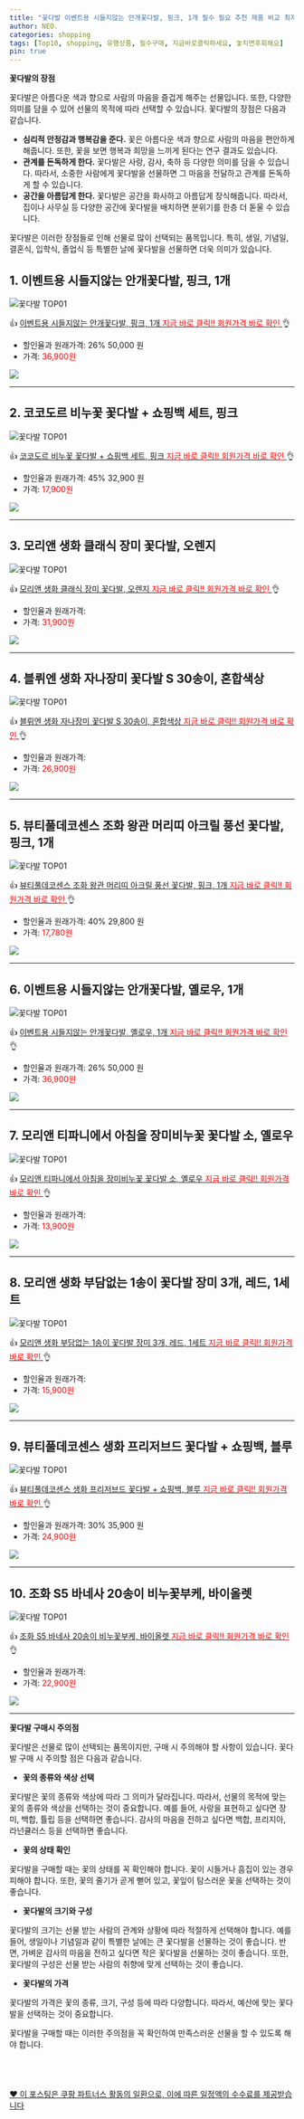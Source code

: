 ```yaml
---
title: "꽃다발 이벤트용 시들지않는 안개꽃다발, 핑크, 1개 필수 필요 추천 제품 비교 최저 가격 비교 장점 구매 후기 구매평"
author: NEO.
categories: shopping
tags: [Top10, shopping, 유행상품, 필수구매, 지금바로클릭하세요, 놓치면후회해요]
pin: true
---
```

**꽃다발의 장점**

꽃다발은 아름다운 색과 향으로 사람의 마음을 즐겁게 해주는 선물입니다. 또한, 다양한 의미를 담을 수 있어 선물의 목적에 따라 선택할 수 있습니다. 꽃다발의 장점은 다음과 같습니다.

* **심리적 안정감과 행복감을 준다.** 꽃은 아름다운 색과 향으로 사람의 마음을 편안하게 해줍니다. 또한, 꽃을 보면 행복과 희망을 느끼게 된다는 연구 결과도 있습니다.
* **관계를 돈독하게 한다.** 꽃다발은 사랑, 감사, 축하 등 다양한 의미를 담을 수 있습니다. 따라서, 소중한 사람에게 꽃다발을 선물하면 그 마음을 전달하고 관계를 돈독하게 할 수 있습니다.
* **공간을 아름답게 한다.** 꽃다발은 공간을 화사하고 아름답게 장식해줍니다. 따라서, 집이나 사무실 등 다양한 공간에 꽃다발을 배치하면 분위기를 한층 더 돋울 수 있습니다.

꽃다발은 이러한 장점들로 인해 선물로 많이 선택되는 품목입니다. 특히, 생일, 기념일, 결혼식, 입학식, 졸업식 등 특별한 날에 꽃다발을 선물하면 더욱 의미가 있습니다.

   

## 1. 이벤트용 시들지않는 안개꽃다발, 핑크, 1개

![꽃다발 TOP01](https://thumbnail10.coupangcdn.com/thumbnails/remote/490x490ex/image/vendor_inventory/635b/9b62f1d8b97ecfcf6db02ca175689979fdb86c956106ca759b25a255e34c.png)


👍 [이벤트용 시들지않는 안개꽃다발, 핑크, 1개 <font color=red> 지금 바로 클릭!! 회원가격 바로 확인 </font> ](https://link.coupang.com/re/AFFSDP?lptag=AF3617701&subid=GithubCoopas&pageKey=6784442984&traceid=V0-153&itemId=15966239256&vendorItemId=83172443504) 👌 


- 할인율과 원래가격: 26%  50,000   원
- 가격: <span style='color:red'>36,900원</span>

[![](/discount_price.png)](https://link.coupang.com/re/AFFSDP?lptag=AF3617701&subid=GithubCoopas&pageKey=6784442984&traceid=V0-153&itemId=15966239256&vendorItemId=83172443504)

---


   

## 2. 코코도르 비누꽃 꽃다발 + 쇼핑백 세트, 핑크

![꽃다발 TOP01](https://thumbnail6.coupangcdn.com/thumbnails/remote/490x490ex/image/retail/images/832326299257082-6828fb35-3723-4ba2-941a-6351a0aa2966.jpg)


👍 [코코도르 비누꽃 꽃다발 + 쇼핑백 세트, 핑크 <font color=red> 지금 바로 클릭!! 회원가격 바로 확인 </font> ](https://link.coupang.com/re/AFFSDP?lptag=AF3617701&subid=GithubCoopas&pageKey=6226897146&traceid=V0-153&itemId=12492858005&vendorItemId=79761531832) 👌 


- 할인율과 원래가격: 45%  32,900   원
- 가격: <span style='color:red'>17,900원</span>

[![](/discount_price.png)](https://link.coupang.com/re/AFFSDP?lptag=AF3617701&subid=GithubCoopas&pageKey=6226897146&traceid=V0-153&itemId=12492858005&vendorItemId=79761531832)

---


   

## 3. 모리앤 생화 클래식 장미 꽃다발, 오렌지

![꽃다발 TOP01](https://thumbnail9.coupangcdn.com/thumbnails/remote/490x490ex/image/rs_quotation_api/1wzmi1ad/e451d8186d9a4abc84fe240d657c932b.jpg)


👍 [모리앤 생화 클래식 장미 꽃다발, 오렌지 <font color=red> 지금 바로 클릭!! 회원가격 바로 확인 </font> ](https://link.coupang.com/re/AFFSDP?lptag=AF3617701&subid=GithubCoopas&pageKey=7441845975&traceid=V0-153&itemId=19353485613&vendorItemId=86466676695) 👌 


- 할인율과 원래가격: 
- 가격: <span style='color:red'>31,900원</span>

[![](/discount_price.png)](https://link.coupang.com/re/AFFSDP?lptag=AF3617701&subid=GithubCoopas&pageKey=7441845975&traceid=V0-153&itemId=19353485613&vendorItemId=86466676695)

---


   

## 4. 블뤼엔 생화 자나장미 꽃다발 S 30송이, 혼합색상

![꽃다발 TOP01](https://thumbnail10.coupangcdn.com/thumbnails/remote/490x490ex/image/retail/images/2020/07/28/12/3/d81a4029-4b5a-46a5-8de0-37a83f7130d8.jpg)


👍 [블뤼엔 생화 자나장미 꽃다발 S 30송이, 혼합색상 <font color=red> 지금 바로 클릭!! 회원가격 바로 확인 </font> ](https://link.coupang.com/re/AFFSDP?lptag=AF3617701&subid=GithubCoopas&pageKey=1885670297&traceid=V0-153&itemId=3204174685&vendorItemId=71191545494) 👌 


- 할인율과 원래가격: 
- 가격: <span style='color:red'>26,900원</span>

[![](/discount_price.png)](https://link.coupang.com/re/AFFSDP?lptag=AF3617701&subid=GithubCoopas&pageKey=1885670297&traceid=V0-153&itemId=3204174685&vendorItemId=71191545494)

---


   

## 5. 뷰티풀데코센스 조화 왕관 머리띠 아크릴 풍선 꽃다발, 핑크, 1개

![꽃다발 TOP01](https://thumbnail10.coupangcdn.com/thumbnails/remote/490x490ex/image/retail/images/1703334452796473-7bf70153-ac5d-48be-87a3-fc3ffda824a4.jpg)


👍 [뷰티풀데코센스 조화 왕관 머리띠 아크릴 풍선 꽃다발, 핑크, 1개 <font color=red> 지금 바로 클릭!! 회원가격 바로 확인 </font> ](https://link.coupang.com/re/AFFSDP?lptag=AF3617701&subid=GithubCoopas&pageKey=7470220892&traceid=V0-153&itemId=19491068594&vendorItemId=86600809696) 👌 


- 할인율과 원래가격: 40%  29,800   원
- 가격: <span style='color:red'>17,780원</span>

[![](/discount_price.png)](https://link.coupang.com/re/AFFSDP?lptag=AF3617701&subid=GithubCoopas&pageKey=7470220892&traceid=V0-153&itemId=19491068594&vendorItemId=86600809696)

---


   

## 6. 이벤트용 시들지않는 안개꽃다발, 옐로우, 1개

![꽃다발 TOP01](https://thumbnail7.coupangcdn.com/thumbnails/remote/490x490ex/image/vendor_inventory/ddac/bdfafb71187b183fa33cd29f92cfd3a1d50aab7212889bcd33a877d20264.png)


👍 [이벤트용 시들지않는 안개꽃다발, 옐로우, 1개 <font color=red> 지금 바로 클릭!! 회원가격 바로 확인 </font> ](https://link.coupang.com/re/AFFSDP?lptag=AF3617701&subid=GithubCoopas&pageKey=6784442984&traceid=V0-153&itemId=15966239257&vendorItemId=83172443518) 👌 


- 할인율과 원래가격: 26%  50,000   원
- 가격: <span style='color:red'>36,900원</span>

[![](/discount_price.png)](https://link.coupang.com/re/AFFSDP?lptag=AF3617701&subid=GithubCoopas&pageKey=6784442984&traceid=V0-153&itemId=15966239257&vendorItemId=83172443518)

---


   

## 7. 모리앤 티파니에서 아침을 장미비누꽃 꽃다발 소, 옐로우

![꽃다발 TOP01](https://thumbnail9.coupangcdn.com/thumbnails/remote/490x490ex/image/rs_quotation_api/sdxwky1h/45df18c9a2d94b308d05a23f12c98c0d.jpg)


👍 [모리앤 티파니에서 아침을 장미비누꽃 꽃다발 소, 옐로우 <font color=red> 지금 바로 클릭!! 회원가격 바로 확인 </font> ](https://link.coupang.com/re/AFFSDP?lptag=AF3617701&subid=GithubCoopas&pageKey=6947756225&traceid=V0-153&itemId=16869176156&vendorItemId=84047847758) 👌 


- 할인율과 원래가격: 
- 가격: <span style='color:red'>13,900원</span>

[![](/discount_price.png)](https://link.coupang.com/re/AFFSDP?lptag=AF3617701&subid=GithubCoopas&pageKey=6947756225&traceid=V0-153&itemId=16869176156&vendorItemId=84047847758)

---


   

## 8. 모리앤 생화 부담없는 1송이 꽃다발 장미 3개, 레드, 1세트

![꽃다발 TOP01](https://thumbnail7.coupangcdn.com/thumbnails/remote/490x490ex/image/rs_quotation_api/isknyfxb/79ac9cf537ba4d3da52ade4d6ed02f4e.jpg)


👍 [모리앤 생화 부담없는 1송이 꽃다발 장미 3개, 레드, 1세트 <font color=red> 지금 바로 클릭!! 회원가격 바로 확인 </font> ](https://link.coupang.com/re/AFFSDP?lptag=AF3617701&subid=GithubCoopas&pageKey=7412423594&traceid=V0-153&itemId=19209363800&vendorItemId=86326507664) 👌 


- 할인율과 원래가격: 
- 가격: <span style='color:red'>15,900원</span>

[![](/discount_price.png)](https://link.coupang.com/re/AFFSDP?lptag=AF3617701&subid=GithubCoopas&pageKey=7412423594&traceid=V0-153&itemId=19209363800&vendorItemId=86326507664)

---


   

## 9. 뷰티풀데코센스 생화 프리저브드 꽃다발 + 쇼핑백, 블루

![꽃다발 TOP01](https://thumbnail6.coupangcdn.com/thumbnails/remote/490x490ex/image/retail/images/8937771308292901-d8c41258-e64a-4076-875e-9161dea64e7d.jpg)


👍 [뷰티풀데코센스 생화 프리저브드 꽃다발 + 쇼핑백, 블루 <font color=red> 지금 바로 클릭!! 회원가격 바로 확인 </font> ](https://link.coupang.com/re/AFFSDP?lptag=AF3617701&subid=GithubCoopas&pageKey=7501506065&traceid=V0-153&itemId=19637434414&vendorItemId=86743718324) 👌 


- 할인율과 원래가격: 30%  35,900   원
- 가격: <span style='color:red'>24,900원</span>

[![](/discount_price.png)](https://link.coupang.com/re/AFFSDP?lptag=AF3617701&subid=GithubCoopas&pageKey=7501506065&traceid=V0-153&itemId=19637434414&vendorItemId=86743718324)

---


   

## 10. 조화 S5 바네사 20송이 비누꽃부케, 바이올렛

![꽃다발 TOP01](https://thumbnail6.coupangcdn.com/thumbnails/remote/490x490ex/image/retail/images/2020/03/24/19/3/128b7bd9-ffdc-48e3-b6e6-16436af7ac60.jpg)


👍 [조화 S5 바네사 20송이 비누꽃부케, 바이올렛 <font color=red> 지금 바로 클릭!! 회원가격 바로 확인 </font> ](https://link.coupang.com/re/AFFSDP?lptag=AF3617701&subid=GithubCoopas&pageKey=1387913129&traceid=V0-153&itemId=2423493663&vendorItemId=70417592957) 👌 


- 할인율과 원래가격: 
- 가격: <span style='color:red'>22,900원</span>

[![](/discount_price.png)](https://link.coupang.com/re/AFFSDP?lptag=AF3617701&subid=GithubCoopas&pageKey=1387913129&traceid=V0-153&itemId=2423493663&vendorItemId=70417592957)

---
**꽃다발 구매시 주의점**

꽃다발은 선물로 많이 선택되는 품목이지만, 구매 시 주의해야 할 사항이 있습니다. 꽃다발 구매 시 주의할 점은 다음과 같습니다.

* **꽃의 종류와 색상 선택**

꽃다발은 꽃의 종류와 색상에 따라 그 의미가 달라집니다. 따라서, 선물의 목적에 맞는 꽃의 종류와 색상을 선택하는 것이 중요합니다. 예를 들어, 사랑을 표현하고 싶다면 장미, 백합, 튤립 등을 선택하면 좋습니다. 감사의 마음을 전하고 싶다면 백합, 프리지아, 라넌큘러스 등을 선택하면 좋습니다.

* **꽃의 상태 확인**

꽃다발을 구매할 때는 꽃의 상태를 꼭 확인해야 합니다. 꽃이 시들거나 흠집이 있는 경우 피해야 합니다. 또한, 꽃의 줄기가 곧게 뻗어 있고, 꽃잎이 탐스러운 꽃을 선택하는 것이 좋습니다.

* **꽃다발의 크기와 구성**

꽃다발의 크기는 선물 받는 사람의 관계와 상황에 따라 적절하게 선택해야 합니다. 예를 들어, 생일이나 기념일과 같이 특별한 날에는 큰 꽃다발을 선물하는 것이 좋습니다. 반면, 가벼운 감사의 마음을 전하고 싶다면 작은 꽃다발을 선물하는 것이 좋습니다. 또한, 꽃다발의 구성은 선물 받는 사람의 취향에 맞게 선택하는 것이 좋습니다.

* **꽃다발의 가격**

꽃다발의 가격은 꽃의 종류, 크기, 구성 등에 따라 다양합니다. 따라서, 예산에 맞는 꽃다발을 선택하는 것이 중요합니다.

꽃다발을 구매할 때는 이러한 주의점을 꼭 확인하여 만족스러운 선물을 할 수 있도록 해야 합니다.<br><br><br><br><br> [ ❤  이 포스팅은 쿠팡 파트너스 활동의 일환으로, 이에 따른 일정액의 수수료를 제공받습니다](https://link.coupang.com/a/bcEFyh)
